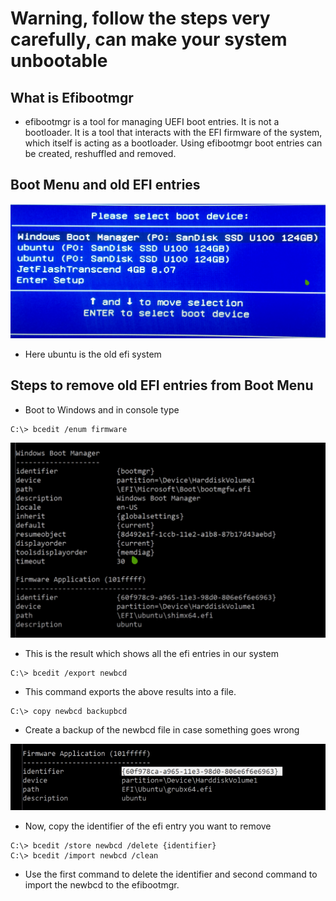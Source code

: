 # Warning, follow the steps very carefully, can make your system unbootable
## What is Efibootmgr
- efibootmgr is a tool for managing UEFI boot entries. It is not a bootloader. It is a tool that interacts with the EFI firmware of the system, which itself is acting as a bootloader. Using efibootmgr boot entries can be created, reshuffled and removed.

## Boot Menu and old EFI entries

![oldefi](oldefi.png)

- Here ubuntu is the old efi system

## Steps to remove old EFI entries from Boot Menu

- Boot to Windows and in console type

```console
C:\> bcedit /enum firmware
```

![efi](efi.png)

- This is the result which shows all the efi entries in our system

```console
C:\> bcedit /export newbcd
```

- This command exports the above results into a file.

```console
C:\> copy newbcd backupbcd
```

- Create a backup of the newbcd file in case something goes wrong

![efi](identifier.png)

- Now, copy the identifier of the efi entry you want to remove

```console
C:\> bcedit /store newbcd /delete {identifier}
C:\> bcedit /import newbcd /clean 
```

- Use the first command to delete the identifier and 
second command to import the newbcd to the efibootmgr.

